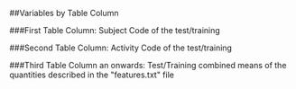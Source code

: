 
##Variables by Table Column

###First Table Column: Subject Code of the test/training

###Second Table Column: Activity Code of the test/training

###Third Table Column an onwards: Test/Training combined means of the quantities described in the "features.txt" file
